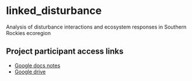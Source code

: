 # linked_disturbance
Analysis of disturbance interactions and ecosystem responses in Southern Rockies ecoregion


## Project participant access links

* [Google docs notes](https://docs.google.com/document/d/1uq4Rvwfc0DQsSeZC_zFg_x7x_BUqwuu1LTwDvPAxdr4/edit)
* [Google drive](https://drive.google.com/drive/folders/1xN0oNzswBmFVfSu_J2wQL3A9ZrswbatN)
